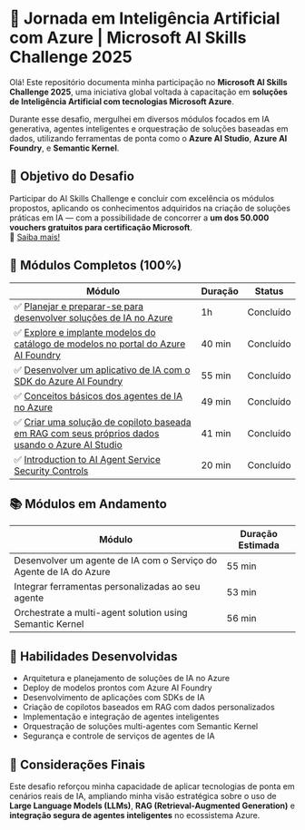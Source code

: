 # 🚀 Jornada em Inteligência Artificial com Azure | Microsoft AI Skills Challenge 2025

Olá! Este repositório documenta minha participação no **Microsoft AI Skills Challenge 2025**, uma iniciativa global voltada à capacitação em **soluções de Inteligência Artificial com tecnologias Microsoft Azure**.

Durante esse desafio, mergulhei em diversos módulos focados em IA generativa, agentes inteligentes e orquestração de soluções baseadas em dados, utilizando ferramentas de ponta como o **Azure AI Studio**, **Azure AI Foundry**, e **Semantic Kernel**.


## 🎯 Objetivo do Desafio

Participar do AI Skills Challenge e concluir com excelência os módulos propostos, aplicando os conhecimentos adquiridos na criação de soluções práticas em IA — com a possibilidade de concorrer a **um dos 50.000 vouchers gratuitos para certificação Microsoft**.  
🔗 [Saiba mais!](https://aka.ms/aiskillsfest/challengesweepstakes)



## 🧠 Módulos Completos (100%)

| Módulo | Duração | Status |
|--------|---------|--------|
| ✅ [Planejar e preparar-se para desenvolver soluções de IA no Azure](/docs/module/01-planning-azure-ai-solutions.md.md) | 1h | Concluído |
| ✅ [Explore e implante modelos do catálogo de modelos no portal do Azure AI Foundry](/docs/module/02-explore-and-deploy-models-azure-ai-foundry.md) | 40 min | Concluído |
| ✅ [Desenvolver um aplicativo de IA com o SDK do Azure AI Foundry](/docs/module/03-develop-ai-app-azure-ai-foundry.md) | 55 min | Concluído |
| ✅ [Conceitos básicos dos agentes de IA no Azure](/docs/module/06-basic-ai-agents-azure.md) | 49 min | Concluído |
| ✅ [Criar uma solução de copiloto baseada em RAG com seus próprios dados usando o Azure AI Studio](/docs/module/05-build-rag-data-azure-ai-studio.md) | 41 min | Concluído |
| ✅ [Introduction to AI Agent Service Security Controls](/docs/module/07-intro-ai-agent-service-security-controls.md) | 20 min | Concluído |

## 📚 Módulos em Andamento

| Módulo | Duração Estimada |
|--------|------------------|
| Desenvolver um agente de IA com o Serviço do Agente de IA do Azure | 55 min |
| Integrar ferramentas personalizadas ao seu agente | 53 min |
| Orchestrate a multi-agent solution using Semantic Kernel | 56 min |


## 🔧 Habilidades Desenvolvidas

- Arquitetura e planejamento de soluções de IA no Azure
- Deploy de modelos prontos com Azure AI Foundry
- Desenvolvimento de aplicações com SDKs de IA
- Criação de copilotos baseados em RAG com dados personalizados
- Implementação e integração de agentes inteligentes
- Orquestração de soluções multi-agentes com Semantic Kernel
- Segurança e controle de serviços de agentes de IA

## 📌 Considerações Finais

Este desafio reforçou minha capacidade de aplicar tecnologias de ponta em cenários reais de IA, ampliando minha visão estratégica sobre o uso de **Large Language Models (LLMs)**, **RAG (Retrieval-Augmented Generation)** e **integração segura de agentes inteligentes** no ecossistema Azure.



